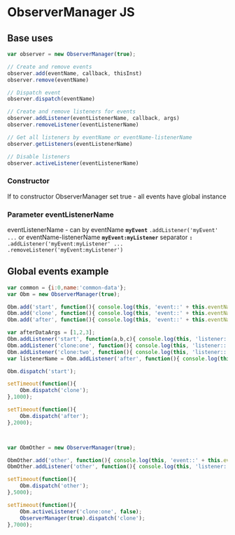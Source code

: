 # ObserverManager JS

## Base uses
```js
var observer = new ObserverManager(true);

// Create and remove events
observer.add(eventName, callback, thisInst)
observer.remove(eventName)

// Dispatch event
observer.dispatch(eventName)

// Create and remove listeners for events
observer.addListener(eventListenerName, callback, args)
observer.removeListener(eventListenerName)

// Get all listeners by eventName or eventName-listenerName
observer.getListeners(eventListenerName)

// Disable listeners
observer.activeListener(eventListenerName)
```

### Constructor
If to constructor ObserverManager set true - all events have global instance

### Parameter eventListenerName
eventListenerName - can by eventName __`myEvent`__ 
`.addListener('myEvent' ...`
or eventName-listenerName __`myEvent:myListener`__ separator __`:`__
`.addListener('myEvent:myListener' ...`
`.removeListener('myEvent:myListener')`


## Global events example
```js
var common = {i:0,name:'common-data'};
var Obm = new ObserverManager(true);

Obm.add('start', function(){ console.log(this, 'event::' + this.eventName) }, common);
Obm.add('clone', function(){ console.log(this, 'event::' + this.eventName) }, common);
Obm.add('after', function(){ console.log(this, 'event::' + this.eventName) }, common);

var afterDataArgs = [1,2,3];
Obm.addListener('start', function(a,b,c){ console.log(this, 'listener::' + this.eventName, a, b, c) }, afterDataArgs);
Obm.addListener('clone:one', function(){ console.log(this, 'listener::' + this.eventName) });
Obm.addListener('clone:two', function(){ console.log(this, 'listener::' + this.eventName) });
var listenerName = Obm.addListener('after', function(){ console.log(this, 'listener::' + this.eventName) });

Obm.dispatch('start');

setTimeout(function(){
    Obm.dispatch('clone');
},1000);

setTimeout(function(){
    Obm.dispatch('after');
},2000);



var ObmOther = new ObserverManager(true);

ObmOther.add('other', function(){ console.log(this, 'event::' + this.eventName) });
ObmOther.addListener('other', function(){ console.log(this, 'listener::' + this.eventName) });

setTimeout(function(){
    Obm.dispatch('other');
},5000);

setTimeout(function(){
    Obm.activeListener('clone:one', false);
    ObserverManager(true).dispatch('clone');
},7000);
```